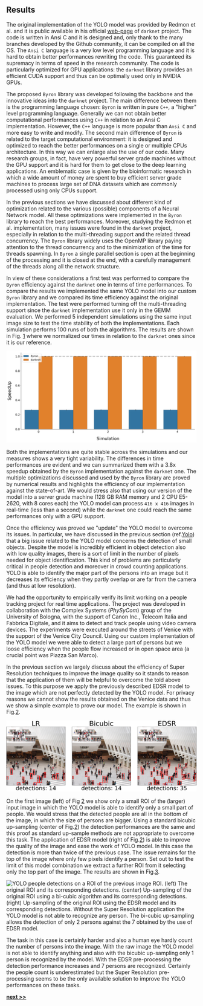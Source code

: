 ## Results

The original implementation of the YOLO model was provided by Redmon et al. and it is public available in his official [web-page](https://pjreddie.com/darknet/yolo) of `darknet` project.
The code is written in Ansi C and it is designed and, only thank to the many branches developed by the Github community, it can be compiled on all the OS.
The `Ansi C` language is a very low level programming language and it is hard to obtain better performances rewriting the code.
This guaranteed its supremacy in terms of speed in the research community.
The code is particularly optimized for GPU applications: the `darknet` library provides an efficient CUDA support and thus can be optimally used only in NVIDIA GPUs.

The proposed `Byron` library was developed following the backbone and the innovative ideas into the `darknet` project.
The main difference between them is the programming language chosen: `Byron` is written in pure `C++`, a "higher" level programming language.
Generally we can not obtain better computational performances using `C++` in relation to an Ansi C implementation.
However, the `C++` language is more popular than `Ansi C` and more easy to write and modify.
The second main difference of `Byron` is related to the target computational environment: it is designed and optimized to reach the better performances on a single or multiple CPUs architecture.
In this way we can enlarge also the use of our code.
Many research groups, in fact, have very powerful server grade machines without the GPU support and it is hard for them to get close to the deep learning applications.
An emblematic case is given by the bioinformatic research in which a wide amount of money are spent to buy efficient server grade machines to process large set of DNA datasets which are commonly processed using only CPUs support.

In the previous sections we have discussed about different kind of optimization related to the various (possible) components of a Neural Network model.
All these optimizations were implemented in the `Byron` library to reach the best performances.
Moreover, studying the Redmon et al. implementation, many issues were found in the `darknet` project, especially in relation to the multi-threading support and the related thread concurrency.
The `Byron` library widely uses the OpenMP library paying attention to the thread concurrency and to the minimization of the time for threads spawning.
In `Byron` a single parallel section is open at the beginning of the processing and it is closed at the end, with a carefully management of the threads along all the network structure.

In view of these considerations a first test was performed to compare the `Byron` efficiency against the `darknet` one in terms of time performances.
To compare the results we implemented the same YOLO model into our custom `Byron` library and we compared its time efficiency against the original implementation.
The test were performed turning off the multi-threading support since the `darknet` implementation use it only in the GEMM evaluation.
We performed 5 independent simulations using the same input image size to test the time stability of both the implementations.
Each simulation performs 100 runs of both the algorithms.
The results are shown in Fig. [1](../../../../img/byron_timing.svg) where we normalized our times in relation to the `darknet` ones since it is our reference.

![Comparison of time performances between the `Byron` and `darknet` implementations of the YOLO model. The simulations were performed keeping fixed the input image sizes and without the multi-threading support. Each simulation includes 100 runs of both the algorithms. The `Byron` version is approximately 3.8x faster than `darknet` in all the simulations.](https://raw.githubusercontent.com/Nico-Curti/PhDthesis/master/img/byron_timing.svg?token=AF4CJXZWP4UOE2NBAMX7HKS5WHNUK&sanitize=true)

Both the implementations are quite stable across the simulations and our measures shows a very tight variability.
The differences in time performances are evident and we can summarized them with a 3.8x speedup obtained by the `Byron` implementation against the `darknet` one.
The multiple optimizations discussed and used by the `Byron` library are proved by numerical results and highlights the efficiency of our implementation against the state-of-art.
We would stress also that using our version of the model into a server grade machine (128 GB RAM memory and 2 CPU E5-2620, with 8 cores each) the YOLO model can process `416 x 416` images in real-time (less than a second) while the `darknet` one could reach the same performances only with a GPU support.

Once the efficiency was proved we "update" the YOLO model to overcome its issues.
In particular, we have discussed in the previous section (ref.[Yolo](./Yolo.md)) that a big issue related to the YOLO model concerns the detection of small objects.
Despite the model is incredibly efficient in object detection also with low quality images, there is a sort of limit in the number of pixels needed for object identification.
This kind of problems are particularly critical in people detection and moreover in crowd counting applications.
YOLO is able to identify the major part of the persons into an image but it decreases its efficiency when they partly overlap or are far from the camera (and thus at low resolution).

We had the opportunity to empirically verify its limit working on a people tracking project for real time applications.
The project was developed in collaboration with the Complex Systems (*PhySyCom*) group of the University of Bologna, with the support of Canon Inc., Telecom Italia and Fabbrica Digitale, and it aims to detect and track people using video camera devices.
The experiments were executed around the streets of Venice with the support of the Venice City Council.
Using our custom implementation of the YOLO model we were able to detect a large part of persons but we loose efficiency when the people flow increased or in open space area (a crucial point was Piazza San Marco).

In the previous section we largely discuss about the efficiency of Super Resolution techniques to improve the image quality so it stands to reason that the application of them will be helpful to overcome the told above issues.
To this purpose we apply the previously described EDSR model to the image which are not perfectly detected by the YOLO model.
For privacy reasons we cannot show the results obtained on the Venice data and thus we show a simple example to prove our model.
The example is shown in Fig.[2](../../../../img/yolo_people_sr.svg).

![YOLO people detections on a image ROI. **(left)** The original ROI and its corresponding detections. **(center)** Up-sampling of the original ROI using a bi-cubic algorithm and its corresponding detections. **(right)** Up-sampling of the original ROI using the EDSR model and its corresponding detections. The use of Super Resolution model is able to improve the YOLO detection of small persons of more than 200%. YOLO is not still able to detect the smaller (far) persons.](../../../../img/yolo_people_sr.png)

On the first image (left) of Fig [2](../../../../img/yolo_people_sr.svg) we show only a small ROI of the (larger) input image in which the YOLO model is able to identify only a small part of people.
We would stress that the detected people are all in the bottom of the image, in which the size of persons are bigger.
Using a standard bicubic up-sampling (center of Fig.[2](../../../../img/yolo_people_sr.svg)) the detection performances are the same and this proof as standard up-sample methods are not appropriate to overcome this task.
The application of EDSR model (right of Fig.[2](../../../../img/yolo_people_sr.svg)) is able to improve the quality of the image and ease the work of YOLO model.
In this case the detection is more than twice of the previous case.
The issue remains for the top of the image where only few pixels identify a person.
Set out to test the limit of this model combination we extract a further ROI from it selecting only the top part of the image.
The results are shown in Fig.[3](../../../../img/yolo_people_sr.png).

![YOLO people detections on a ROI of the previous image ROI. **(left)** The original ROI and its corresponding detections. **(center)** Up-sampling of the original ROI using a bi-cubic algorithm and its corresponding detections. **(right)** Up-sampling of the original ROI using the EDSR model and its corresponding detections. Without the Super Resolution application the YOLO model is not able to recognize any person. The bi-cubic up-sampling allows the detection of only 2 persons against the 7 obtained by the use of EDSR model.](../../../../img/yolo_people_sr2.png)

The task in this case is certainly harder and also a human eye hardly count the number of persons into the image.
With the raw image the YOLO model is not able to identify anything and also with the bicubic up-sampling only 1 person is recognized by the model.
With the EDSR pre-processing the detection performance increases and 7 persons are recognized.
Certainly the people count is underestimated but the Super Resolution pre-processing seems to be the only available solution to improve the YOLO performances on these tasks.


[**next >>**](../Segmentation/README.md)
